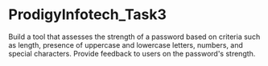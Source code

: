 # ProdigyInfotech_Task3
Build a tool that assesses the strength of a password based on criteria such as length, presence of uppercase and lowercase letters, numbers, and special characters. Provide feedback to users on the password's strength.
